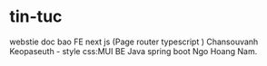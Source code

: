 # tin-tuc
webstie doc bao 
FE next js (Page router typescript ) Chansouvanh Keopaseuth - style css:MUI
BE Java spring boot Ngo Hoang Nam.
